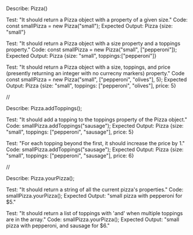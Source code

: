 Describe: Pizza()

Test: "It should return a Pizza object with a property of a given size."
Code: const smallPizza = new Pizza("small");
Expected Output: Pizza {size: "small"}

Test: "It should return a Pizza object with a size property and a toppings property."
Code: const smallPizza = new Pizza("small", ["pepperoni"]);
Expected Output: Pizza {size: "small", toppings:["pepperoni"]}

Test: "It should return a Pizza object with a size, toppings, and price (presently returning an integer with no currecny markers) property."
Code const smallPizza = new Pizza("small", ["pepperoni", "olives"], 5);
Expected Output: Pizza {size: "small", toppings: ["pepperoni", "olives"], price: 5}

//

Describe: Pizza.addToppings();

Test: "It should add a topping to the toppings property of the Pizza object."
Code: smallPizza.addToppings("sausage");
Expected Output: Pizza {size: "small", toppings: ["pepperoni", "sausage"], price: 5}

Test: "For each topping beyond the first, it should increase the price by 1."
Code: smallPizza.addToppings("sausage");
Expected Output: Pizza {size: "small", toppings: ["pepperoni", "sausage"], price: 6}

//

Describe: Pizza.yourPizza();

Test: "It should return a string of all the current pizza's properties."
Code: smallPizza.yourPizza();
Expected Output: "small pizza with pepperoni for $5."

Test: "It should return a list of toppings with 'and' when multiple toppings are in the array."
Code: smallPizza.yourPizza();
Expected Output: "small pizza with pepperoni, and sausage for $6."